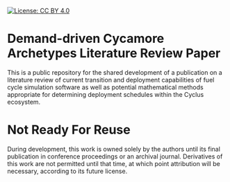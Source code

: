 [![License: CC BY 4.0](https://licensebuttons.net/l/by/4.0/80x15.png)](http://creativecommons.org/licenses/by/4.0/)


Demand-driven Cycamore Archetypes Literature Review Paper
============================================================

This is a public repository for the shared development of
a publication on a literature review of current transition and deployment 
capabilities of fuel cycle simulation software as well as potential 
mathematical methods appropriate for determining deployment schedules within 
the Cyclus ecosystem. 

Not Ready For Reuse
====================

During development, this work is owned solely by the authors until its final 
publication in conference proceedings or an archival journal. Derivatives of 
this work are not permitted until that time, at which point attribution will be 
necessary, according to its future license. 

